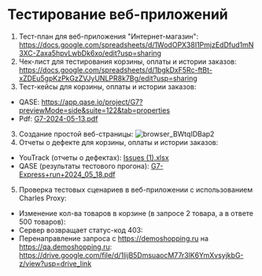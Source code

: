 # Тестирование веб-приложений
1. Тест-план для веб-приложения "Интернет-магазин": https://docs.google.com/spreadsheets/d/1WodOPX38I1PmjzEdDfud1mN3XC-Zaxa5hpvLwbDk6xo/edit?usp=sharing
2. Чек-лист для тестирования корзины, оплаты и истории заказов: https://docs.google.com/spreadsheets/d/1bgkDxF5Rc-ftBt-xZDEu5gpKzPkGzZVJyUNLPR8k7Bg/edit?usp=sharing
3. Тест-кейсы для корзины, оплаты и истории заказов:
- QASE: https://app.qase.io/project/G7?previewMode=side&suite=122&tab=properties
- Pdf: [G7-2024-05-13.pdf](https://github.com/VikaDov/web/files/15299211/G7-2024-05-13.pdf)
3. Создание простой веб-страницы: ![browser_BWtqIDBap2](https://github.com/VikaDov/web/assets/118528449/727534ff-8dcd-4d9f-b89e-dc43575fd992)
4. Отчеты о дефекте для корзины, оплаты и истории заказов:
- YouTrack (отчеты о дефектах): [Issues (1).xlsx](https://github.com/VikaDov/web/files/15380746/Issues.1.xlsx)
- QASE (результаты тестового прогона): [G7-Express+run+2024_05_18.pdf](https://github.com/VikaDov/web/files/15366604/G7-Express%2Brun%2B2024_05_18.pdf)
5. Проверка тестовых сценариев в веб-приложении с использованием Charles Proxy:
- Изменение кол-ва товаров в корзине (в запросе 2 товара, а в ответе 500 товаров):
- Сервер возвращает статус-код 403:
- Перенаправление запроса с https://demoshopping.ru на https://qa.demoshopping.ru: https://drive.google.com/file/d/1lijB5DmsuaocM77r3lK6YmXvsyjkbG-z/view?usp=drive_link
